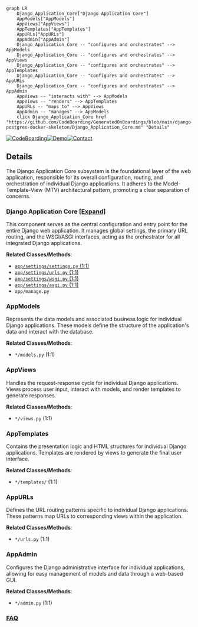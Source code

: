 ```mermaid
graph LR
    Django_Application_Core["Django Application Core"]
    AppModels["AppModels"]
    AppViews["AppViews"]
    AppTemplates["AppTemplates"]
    AppURLs["AppURLs"]
    AppAdmin["AppAdmin"]
    Django_Application_Core -- "configures and orchestrates" --> AppModels
    Django_Application_Core -- "configures and orchestrates" --> AppViews
    Django_Application_Core -- "configures and orchestrates" --> AppTemplates
    Django_Application_Core -- "configures and orchestrates" --> AppURLs
    Django_Application_Core -- "configures and orchestrates" --> AppAdmin
    AppViews -- "interacts with" --> AppModels
    AppViews -- "renders" --> AppTemplates
    AppURLs -- "maps to" --> AppViews
    AppAdmin -- "manages" --> AppModels
    click Django_Application_Core href "https://github.com/CodeBoarding/GeneratedOnBoardings/blob/main/django-postgres-docker-skeleton/Django_Application_Core.md" "Details"
```

[![CodeBoarding](https://img.shields.io/badge/Generated%20by-CodeBoarding-9cf?style=flat-square)](https://github.com/CodeBoarding/CodeBoarding)[![Demo](https://img.shields.io/badge/Try%20our-Demo-blue?style=flat-square)](https://www.codeboarding.org/demo)[![Contact](https://img.shields.io/badge/Contact%20us%20-%20contact@codeboarding.org-lightgrey?style=flat-square)](mailto:contact@codeboarding.org)

## Details

The Django Application Core subsystem is the foundational layer of the web application, responsible for its overall configuration, routing, and orchestration of individual Django applications. It adheres to the Model-Template-View (MTV) architectural pattern, promoting a clear separation of concerns.

### Django Application Core [[Expand]](./Django_Application_Core.md)
This component serves as the central configuration and entry point for the entire Django web application. It manages global settings, the primary URL routing, and the WSGI/ASGI interfaces, acting as the orchestrator for all integrated Django applications.


**Related Classes/Methods**:

- <a href="https://github.com/anil3a/django-postgres-docker-skeleton/blob/master/app/settings/settings.py#L1-L1" target="_blank" rel="noopener noreferrer">`app/settings/settings.py` (1:1)</a>
- <a href="https://github.com/anil3a/django-postgres-docker-skeleton/blob/master/app/settings/urls.py#L1-L1" target="_blank" rel="noopener noreferrer">`app/settings/urls.py` (1:1)</a>
- <a href="https://github.com/anil3a/django-postgres-docker-skeleton/blob/master/app/settings/wsgi.py#L1-L1" target="_blank" rel="noopener noreferrer">`app/settings/wsgi.py` (1:1)</a>
- <a href="https://github.com/anil3a/django-postgres-docker-skeleton/blob/master/app/settings/asgi.py#L1-L1" target="_blank" rel="noopener noreferrer">`app/settings/asgi.py` (1:1)</a>
- `app/manage.py`


### AppModels
Represents the data models and associated business logic for individual Django applications. These models define the structure of the application's data and interact with the database.


**Related Classes/Methods**:

- `*/models.py` (1:1)


### AppViews
Handles the request-response cycle for individual Django applications. Views process user input, interact with models, and render templates to generate responses.


**Related Classes/Methods**:

- `*/views.py` (1:1)


### AppTemplates
Contains the presentation logic and HTML structures for individual Django applications. Templates are rendered by views to generate the final user interface.


**Related Classes/Methods**:

- `*/templates/` (1:1)


### AppURLs
Defines the URL routing patterns specific to individual Django applications. These patterns map URLs to corresponding views within the application.


**Related Classes/Methods**:

- `*/urls.py` (1:1)


### AppAdmin
Configures the Django administrative interface for individual applications, allowing for easy management of models and data through a web-based GUI.


**Related Classes/Methods**:

- `*/admin.py` (1:1)




### [FAQ](https://github.com/CodeBoarding/GeneratedOnBoardings/tree/main?tab=readme-ov-file#faq)